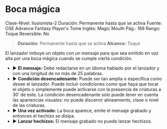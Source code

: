 # Boca mágica

Clase-Nivel: Ilusionista-2
Duración: Permanente hasta que se activa
Fuente: OSE Advance Fantasy Player's Tome
Inglés: Magic Mouth
Pág.: 166
Rango: Toque
Reversible: No

> **Duración:** Permanente hasta que se activa
**Alcance:** Toque
> 

El lanzador imbuye un objeto con un mensaje para que sea emitido en voz alta por una boca mágica cuando se cumple cierta condición.

- ▶ **El mensaje:** Debe redactarse en un idioma hablado por el lanzador y con una longitud de no más de 25 palabras.
- ▶ **Condición desencadenante:** Puede ser tan amplia o específica como desee el lanzador. Puede incluir condiciones como que haya que tocar el objeto o simplemente puede activarse con la presencia de criaturas a 30’ de este. La condición desencadenante solo puede tener en cuenta las apariencias visuales: no puede discernir alineamiento, clase o nivel de las criaturas.
- ▶ **Una vez activado:** La boca aparece, emite el mensaje grabado y entonces el hechizo se disipa.
- ▶ **Lanzar hechizos:** El mensaje grabado no puede lanzar hechizos.